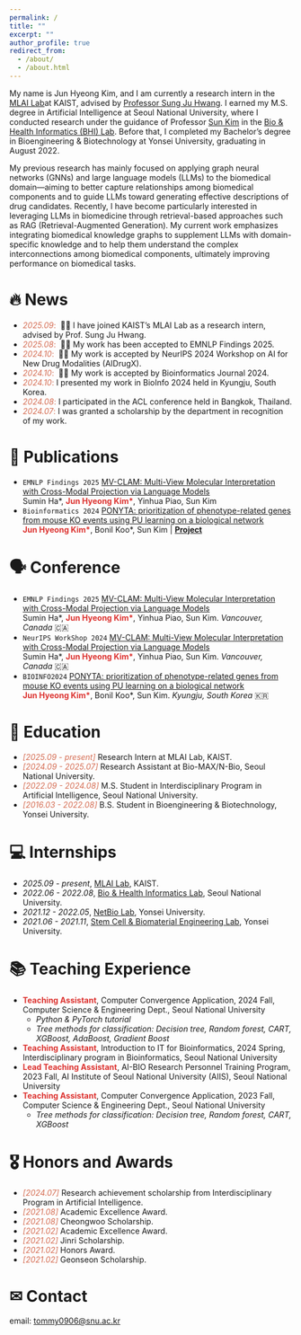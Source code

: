 ```yaml
---
permalink: /
title: ""
excerpt: ""
author_profile: true
redirect_from: 
  - /about/
  - /about.html
--- 
```



<span class='anchor' id='about-me'></span>
My name is Jun Hyeong Kim, and I am currently a research intern in the [MLAI Lab](https://www.mlai-kaist.com/)at KAIST, advised by [Professor Sung Ju Hwang](http://www.sungjuhwang.com/). I earned my M.S. degree in Artificial Intelligence at Seoul National University, where I conducted research under the guidance of Professor [Sun Kim](https://scholar.google.com/citations?user=lI_oWS8AAAAJ&hl=ko) in the [Bio & Health Informatics (BHI) Lab](https://bhi-kimlab.github.io/). Before that, I completed my Bachelor’s degree in Bioengineering & Biotechnology at Yonsei University, graduating in August 2022.

My previous research has mainly focused on applying graph neural networks (GNNs) and large language models (LLMs) to the biomedical domain—aiming to better capture relationships among biomedical components and to guide LLMs toward generating effective descriptions of drug candidates.
Recently, I have become particularly interested in leveraging LLMs in biomedicine through retrieval-based approaches such as RAG (Retrieval-Augmented Generation). My current work emphasizes integrating biomedical knowledge graphs to supplement LLMs with domain-specific knowledge and to help them understand the complex interconnections among biomedical components, ultimately improving performance on biomedical tasks.

<!-- My research interest includes neural machine translation and computer vision. I have published more than 100 papers at the top international AI conferences with total <a href='https://scholar.google.com/citations?user=mQEG6VcAAAAJ'>google scholar citations <strong><span id='total_cit'>??+</span></strong></a> (You can also use google scholar badge <a href='https://scholar.google.com/citations?user=mQEG6VcAAAAJ'><img src="https://img.shields.io/endpoint?url={{ url | url_encode }}&logo=Google%20Scholar&labelColor=f6f6f6&color=9cf&style=flat&label=citations"></a>). -->


# 🔥 News
- <span style="color: #D56D53">*2025.09*:</span> &nbsp;🎉🎉 I have joined KAIST’s MLAI Lab as a research intern, advised by Prof. Sung Ju Hwang.
- <span style="color: #D56D53">*2025.08*:</span> &nbsp;🎉🎉 My work has been accepted to EMNLP Findings 2025.
- <span style="color: #D56D53">*2024.10*:</span> &nbsp;🎉🎉 My work is accepted by NeurIPS 2024 Workshop on AI for New Drug Modalities (AIDrugX).
- <span style="color: #D56D53">*2024.10*:</span> &nbsp;🎉🎉 My work is accepted by Bioinformatics Journal 2024.
- <span style="color: #D56D53">*2024.10*:</span> I presented my work in BioInfo 2024 held in Kyungju, South Korea.
- <span style="color: #D56D53">*2024.08*:</span> I participated in the ACL conference held in Bangkok, Thailand. 
- <span style="color: #D56D53">*2024.07*:</span> I was granted a scholarship by the department in recognition of my work.

# 📝 Publications 

<!-- <div class='paper-box'><div class='paper-box-image'><div><div class="badge">CVPR 2016</div><img src='images/500x300.png' alt="sym" width="100%"></div></div>
<div class='paper-box-text' markdown="1">

[Deep Residual Learning for Image Recognition](https://openaccess.thecvf.com/content_cvpr_2016/papers/He_Deep_Residual_Learning_CVPR_2016_paper.pdf)

**Kaiming He**, Xiangyu Zhang, Shaoqing Ren, Jian Sun

[**Project**](https://scholar.google.com/citations?view_op=view_citation&hl=zh-CN&user=DhtAFkwAAAAJ&citation_for_view=DhtAFkwAAAAJ:ALROH1vI_8AC) <strong><span class='show_paper_citations' data='DhtAFkwAAAAJ:ALROH1vI_8AC'></span></strong>
- Lorem ipsum dolor sit amet, consectetur adipiscing elit. Vivamus ornare aliquet ipsum, ac tempus justo dapibus sit amet. 
</div>
</div> -->

<ul>


  <li>
    <code class="language-plaintext highlighter-rouge">EMNLP Findings 2025</code>
    <a href="../assets/mv_clam_paper_acl2025.pdf">MV-CLAM: Multi-View Molecular Interpretation with Cross-Modal Projection via Language Models</a>
    <br> Sumin Ha*, <strong style="color: #dc322f">Jun Hyeong Kim*</strong>, Yinhua Piao, Sun Kim
  </li>

  <li>
    <code class="language-plaintext highlighter-rouge">Bioinformatics 2024</code>
    <a href="https://academic.oup.com/bioinformatics/article/40/11/btae634/7829145">PONYTA: prioritization of phenotype-related genes from mouse KO events using PU learning on a biological network</a>
    <br> <strong style="color: #dc322f">Jun Hyeong Kim*</strong>, Bonil Koo*, Sun Kim | <a href="https://github.com/Jun-Hyeong-Kim/PONYTA"><strong>Project</strong></a>
  </li>

</ul>

# 🗣️ Conference 

<ul>

  <li>
    <code class="language-plaintext highlighter-rouge">EMNLP Findings 2025</code>
    <a href="https://neurips.cc/virtual/2024/102874">MV-CLAM: Multi-View Molecular Interpretation with Cross-Modal Projection via Language Models</a>
    <br> Sumin Ha*, <strong style="color: #dc322f">Jun Hyeong Kim*</strong>, Yinhua Piao, Sun Kim. <em>Vancouver, Canada</em> 🇨🇦
  </li>

  <li>
    <code class="language-plaintext highlighter-rouge">NeurIPS WorkShop 2024</code>
    <a href="https://neurips.cc/virtual/2024/102874">MV-CLAM: Multi-View Molecular Interpretation with Cross-Modal Projection via Language Models</a>
    <br> Sumin Ha*, <strong style="color: #dc322f">Jun Hyeong Kim*</strong>, Yinhua Piao, Sun Kim. <em>Vancouver, Canada</em> 🇨🇦
  </li>

  <li>
    <code class="language-plaintext highlighter-rouge">BIOINFO2024</code>
    <a href="https://academic.oup.com/bioinformatics/article/40/11/btae634/7829145">PONYTA: prioritization of phenotype-related genes from mouse KO events using PU learning on a biological network</a>
    <br> <strong style="color: #dc322f">Jun Hyeong Kim*</strong>, Bonil Koo*, Sun Kim. <em>Kyungju, South Korea</em> 🇰🇷
  </li>

</ul>

# 📖 Education
- <span style="color: #D56D53;">*[2025.09 - present]*</span> Research Intern at MLAI Lab, KAIST.
- <span style="color: #D56D53;">*[2024.09 - 2025.07]*</span> Research Assistant at Bio-MAX/N-Bio, Seoul National University.
- <span style="color: #D56D53;">*[2022.09 - 2024.08]*</span> M.S. Student in Interdisciplinary Program in Artificial Intelligence, Seoul National University.
- <span style="color: #D56D53;">*[2016.03 - 2022.08]*</span> B.S. Student in Bioengineering & Biotechnology, Yonsei University.


# 💻 Internships
- *2025.09 - present*, [MLAI Lab]([https://bhi-kimlab.github.io/](https://www.mlai-kaist.com/)), KAIST.
- *2022.06 - 2022.08*, [Bio & Health Informatics Lab](https://bhi-kimlab.github.io/), Seoul National University.
- *2021.12 - 2022.05*, [NetBio Lab](https://netbiolab.org/w/Welcome), Yonsei University.
- *2021.06 - 2021.11*, [Stem Cell & Biomaterial Engineering Lab](https://scbel.yonsei.ac.kr/), Yonsei University.

# 📚 Teaching Experience
- <strong style="color: #dc322f">Teaching Assistant</strong>, Computer Convergence Application, 2024 Fall, Computer Science & Engineering Dept., Seoul National University
  - *Python & PyTorch tutorial*
  - *Tree methods for classification: Decision tree, Random forest, CART, XGBoost, AdaBoost, Gradient Boost*
- <strong style="color: #dc322f">Teaching Assistant</strong>, Introduction to IT for Bioinformatics, 2024 Spring, Interdisciplinary program in Bioinformatics, Seoul National University
- <strong style="color: #dc322f">Lead Teaching Assistant</strong>, AI-BIO Research Personnel Training Program, 2023 Fall, AI Institute of Seoul National University (AIIS), Seoul National University
- <strong style="color: #dc322f">Teaching Assistant</strong>, Computer Convergence Application, 2023 Fall, Computer Science & Engineering Dept., Seoul National University
  - *Tree methods for classification: Decision tree, Random forest, CART, XGBoost*



# 🎖 Honors and Awards
- <span style="color: #D56D53">*[2024.07]*</span> Research achievement scholarship from Interdisciplinary Program in Artificial Intelligence. 
- <span style="color: #D56D53">*[2021.08]*</span> Academic Excellence Award.
- <span style="color: #D56D53">*[2021.08]*</span> Cheongwoo Scholarship.
- <span style="color: #D56D53">*[2021.02]*</span> Academic Excellence Award.
- <span style="color: #D56D53">*[2021.02]*</span> Jinri Scholarship.
- <span style="color: #D56D53">*[2021.02]*</span> Honors Award.
- <span style="color: #D56D53">*[2021.02]*</span> Geonseon Scholarship.

# ✉ Contact
email: tommy0906@snu.ac.kr

<!-- # 💬 Invited Talks
- *2021.06*, Lorem ipsum dolor sit amet, consectetur adipiscing elit. Vivamus ornare aliquet ipsum, ac tempus justo dapibus sit amet. 
- *2021.03*, Lorem ipsum dolor sit amet, consectetur adipiscing elit. Vivamus ornare aliquet ipsum, ac tempus justo dapibus sit amet.  \| [\[video\]](https://github.com/) -->

<!-- # 💻 Internships --> 
<!-- - *2019.05 - 2020.02*, [Lorem](https://github.com/), China. -->
